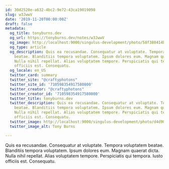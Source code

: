 ```yaml
---
id: 30d2520e-a632-4bc2-9e72-43ca19019098
slug: w3JwwV
date: '2019-11-20T00:00:00Z'
draft: false
metadata:
  og_title: tonyburns.dev
  og_url: https://tonyburns.dev/notes/w3JwwV
  og_image: http://localhost:9000/singulus-development/photo/58f380414bbd67653d0fe2bf14b4ece0.jpeg
  og_type: article
  og_description: Quis ea recusandae. Consequatur at voluptate. Tempora voluptatem
    beatae. Blanditiis tempora voluptatem. Ipsum dolores eum. Magnam quaerat dicta.
    Nulla nihil repellat. Alias voluptatem tempore. Perspiciatis qui tempora. Iusto
    officiis est. Consequatu.
  og_locale: en_US
  twitter_card: summary
  twitter_site: "@craftyphotons"
  twitter_site_id: '710598354917580800'
  twitter_creator: "@craftyphotons"
  twitter_creator_id: '710598354917580800'
  twitter_title: tonyburns.dev
  twitter_description: Quis ea recusandae. Consequatur at voluptate. Tempora voluptatem
    beatae. Blanditiis tempora voluptatem. Ipsum dolores eum. Magnam quaerat dicta.
    Nulla nihil repellat. Alias voluptatem tempore. Perspiciatis qui tempora. Iusto
    officiis est. Consequatu.
  twitter_image: http://localhost:9000/singulus-development/photo/d4d90e1ca63a3a7341caeb48014d2739.jpeg
  twitter_image_alt: Tony Burns

---
```


Quis ea recusandae. Consequatur at voluptate. Tempora voluptatem beatae. Blanditiis tempora voluptatem. Ipsum dolores eum. Magnam quaerat dicta. Nulla nihil repellat. Alias voluptatem tempore. Perspiciatis qui tempora. Iusto officiis est. Consequatu.
